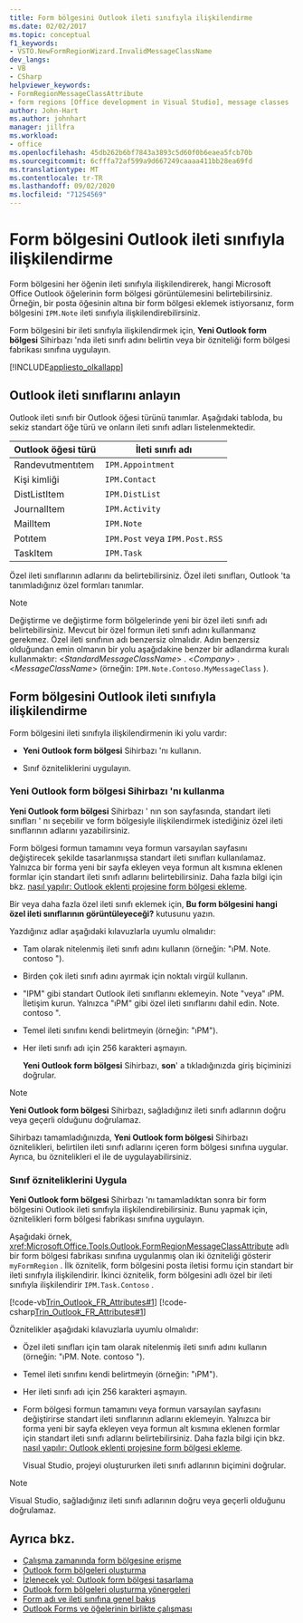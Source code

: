 ```yaml
---
title: Form bölgesini Outlook ileti sınıfıyla ilişkilendirme
ms.date: 02/02/2017
ms.topic: conceptual
f1_keywords:
- VSTO.NewFormRegionWizard.InvalidMessageClassName
dev_langs:
- VB
- CSharp
helpviewer_keywords:
- FormRegionMessageClassAttribute
- form regions [Office development in Visual Studio], message classes
author: John-Hart
ms.author: johnhart
manager: jillfra
ms.workload:
- office
ms.openlocfilehash: 45db262b6bf7843a3893c5d60f0b6eaea5fcb70b
ms.sourcegitcommit: 6cfffa72af599a9d667249caaaa411bb28ea69fd
ms.translationtype: MT
ms.contentlocale: tr-TR
ms.lasthandoff: 09/02/2020
ms.locfileid: "71254569"
---
```

# <a name="associate-a-form-region-with-an-outlook-message-class"></a>Form bölgesini Outlook ileti sınıfıyla ilişkilendirme
  Form bölgesini her öğenin ileti sınıfıyla ilişkilendirerek, hangi Microsoft Office Outlook öğelerinin form bölgesi görüntülemesini belirtebilirsiniz. Örneğin, bir posta öğesinin altına bir form bölgesi eklemek istiyorsanız, form bölgesini `IPM.Note` ileti sınıfıyla ilişkilendirebilirsiniz.

 Form bölgesini bir ileti sınıfıyla ilişkilendirmek için, **Yeni Outlook form bölgesi** Sihirbazı 'nda ileti sınıfı adını belirtin veya bir özniteliği form bölgesi fabrikası sınıfına uygulayın.

 [!INCLUDE[appliesto_olkallapp](../vsto/includes/appliesto-olkallapp-md.md)]

## <a name="understand-outlook-message-classes"></a>Outlook ileti sınıflarını anlayın
 Outlook ileti sınıfı bir Outlook öğesi türünü tanımlar. Aşağıdaki tabloda, bu sekiz standart öğe türü ve onların ileti sınıfı adları listelenmektedir.

|Outlook öğesi türü|İleti sınıfı adı|
|-----------------------|------------------------|
|Randevutmentıtem|`IPM.Appointment`|
|Kişi kimliği|`IPM.Contact`|
|DistListItem|`IPM.DistList`|
|JournalItem|`IPM.Activity`|
|MailItem|`IPM.Note`|
|Potıtem|`IPM.Post` veya `IPM.Post.RSS`|
|TaskItem|`IPM.Task`|

 Özel ileti sınıflarının adlarını da belirtebilirsiniz. Özel ileti sınıfları, Outlook 'ta tanımladığınız özel formları tanımlar.

> [!NOTE]
> Değiştirme ve değiştirme form bölgelerinde yeni bir özel ileti sınıfı adı belirtebilirsiniz. Mevcut bir özel formun ileti sınıfı adını kullanmanız gerekmez. Özel ileti sınıfının adı benzersiz olmalıdır. Adın benzersiz olduğundan emin olmanın bir yolu aşağıdakine benzer bir adlandırma kuralı kullanmaktır: \<*StandardMessageClassName*> . \<*Company*> .\<*MessageClassName*> (örneğin: `IPM.Note.Contoso.MyMessageClass` ).

## <a name="associate-a-form-region-with-an-outlook-message-class"></a>Form bölgesini Outlook ileti sınıfıyla ilişkilendirme
 Form bölgesini ileti sınıfıyla ilişkilendirmenin iki yolu vardır:

- **Yeni Outlook form bölgesi** Sihirbazı 'nı kullanın.

- Sınıf özniteliklerini uygulayın.

### <a name="use-the-new-outlook-form-region-wizard"></a>Yeni Outlook form bölgesi Sihirbazı 'nı kullanma
 **Yeni Outlook form bölgesi** Sihirbazı ' nın son sayfasında, standart ileti sınıfları ' nı seçebilir ve form bölgesiyle ilişkilendirmek istediğiniz özel ileti sınıflarının adlarını yazabilirsiniz.

 Form bölgesi formun tamamını veya formun varsayılan sayfasını değiştirecek şekilde tasarlanmışsa standart ileti sınıfları kullanılamaz. Yalnızca bir forma yeni bir sayfa ekleyen veya formun alt kısmına eklenen formlar için standart ileti sınıfı adlarını belirtebilirsiniz. Daha fazla bilgi için bkz. [nasıl yapılır: Outlook eklenti projesine form bölgesi ekleme](../vsto/how-to-add-a-form-region-to-an-outlook-add-in-project.md).

 Bir veya daha fazla özel ileti sınıfı eklemek için, **Bu form bölgesini hangi özel ileti sınıflarının görüntüleyeceği?** kutusunu yazın.

 Yazdığınız adlar aşağıdaki kılavuzlarla uyumlu olmalıdır:

- Tam olarak nitelenmiş ileti sınıfı adını kullanın (örneğin: "ıPM. Note. contoso ").

- Birden çok ileti sınıfı adını ayırmak için noktalı virgül kullanın.

- "IPM" gibi standart Outlook ileti sınıflarını eklemeyin. Note "veya" ıPM. İletişim kurun. Yalnızca "ıPM" gibi özel ileti sınıflarını dahil edin. Note. contoso ".

- Temel ileti sınıfını kendi belirtmeyin (örneğin: "ıPM").

- Her ileti sınıfı adı için 256 karakteri aşmayın.

  **Yeni Outlook form bölgesi** Sihirbazı, **son**' a tıkladığınızda giriş biçiminizi doğrular.

> [!NOTE]
> **Yeni Outlook form bölgesi** Sihirbazı, sağladığınız ileti sınıfı adlarının doğru veya geçerli olduğunu doğrulamaz.

 Sihirbazı tamamladığınızda, **Yeni Outlook form bölgesi** Sihirbazı öznitelikleri, belirtilen ileti sınıfı adlarını içeren form bölgesi sınıfına uygular. Ayrıca, bu öznitelikleri el ile de uygulayabilirsiniz.

### <a name="apply-class-attributes"></a>Sınıf özniteliklerini Uygula
 **Yeni Outlook form bölgesi** Sihirbazı 'nı tamamladıktan sonra bir form bölgesini Outlook ileti sınıfıyla ilişkilendirebilirsiniz. Bunu yapmak için, öznitelikleri form bölgesi fabrikası sınıfına uygulayın.

 Aşağıdaki örnek, <xref:Microsoft.Office.Tools.Outlook.FormRegionMessageClassAttribute> adlı bir form bölgesi fabrikası sınıfına uygulanmış olan iki özniteliği gösterir `myFormRegion` . İlk öznitelik, form bölgesini posta iletisi formu için standart bir ileti sınıfıyla ilişkilendirir. İkinci öznitelik, form bölgesini adlı özel bir ileti sınıfıyla ilişkilendirir `IPM.Task.Contoso` .

 [!code-vb[Trin_Outlook_FR_Attributes#1](../vsto/codesnippet/VisualBasic/Trin_Outlook_FR_Attributes/FormRegion1.vb#1)]
 [!code-csharp[Trin_Outlook_FR_Attributes#1](../vsto/codesnippet/CSharp/Trin_Outlook_FR_Attributes/FormRegion1.cs#1)]

 Öznitelikler aşağıdaki kılavuzlarla uyumlu olmalıdır:

- Özel ileti sınıfları için tam olarak nitelenmiş ileti sınıfı adını kullanın (örneğin: "ıPM. Note. contoso ").

- Temel ileti sınıfını kendi belirtmeyin (örneğin: "ıPM").

- Her ileti sınıfı adı için 256 karakteri aşmayın.

- Form bölgesi formun tamamını veya formun varsayılan sayfasını değiştirirse standart ileti sınıflarının adlarını eklemeyin. Yalnızca bir forma yeni bir sayfa ekleyen veya formun alt kısmına eklenen formlar için standart ileti sınıfı adlarını belirtebilirsiniz. Daha fazla bilgi için bkz. [nasıl yapılır: Outlook eklenti projesine form bölgesi ekleme](../vsto/how-to-add-a-form-region-to-an-outlook-add-in-project.md).

  Visual Studio, projeyi oluştururken ileti sınıfı adlarının biçimini doğrular.

> [!NOTE]
> Visual Studio, sağladığınız ileti sınıfı adlarının doğru veya geçerli olduğunu doğrulamaz.

## <a name="see-also"></a>Ayrıca bkz.
- [Çalışma zamanında form bölgesine erişme](../vsto/accessing-a-form-region-at-run-time.md)
- [Outlook form bölgeleri oluşturma](../vsto/creating-outlook-form-regions.md)
- [İzlenecek yol: Outlook form bölgesi tasarlama](../vsto/walkthrough-designing-an-outlook-form-region.md)
- [Outlook form bölgeleri oluşturma yönergeleri](../vsto/guidelines-for-creating-outlook-form-regions.md)
- [Form adı ve ileti sınıfına genel bakış](/office/vba/outlook/Concepts/Forms/form-name-and-message-class-overview)
- [Outlook Forms ve öğelerinin birlikte çalışması](/office/vba/outlook/Concepts/Forms/how-outlook-forms-and-items-work-together)
